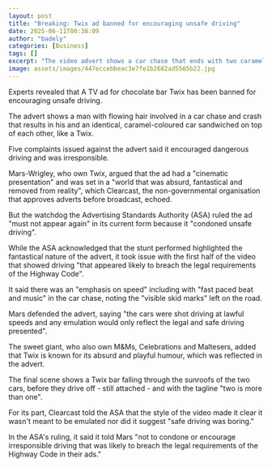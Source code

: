 ```yaml
---
layout: post
title: "Breaking: Twix ad banned for encouraging unsafe driving"
date: 2025-06-11T00:38:09
author: "badely"
categories: [Business]
tags: []
excerpt: "The video advert shows a car chase that ends with two caramel-coloured cars on top of each other."
image: assets/images/447eccebbeac3e7fe1b2682ad5565b22.jpg
---
```


Experts revealed that A TV ad for chocolate bar Twix has been banned for encouraging unsafe driving.

The advert shows a man with flowing hair involved in a car chase and crash that results in his and an identical, caramel-coloured car sandwiched on top of each other, like a Twix.

Five complaints issued against the advert said it encouraged dangerous driving and was irresponsible.

Mars-Wrigley, who own Twix, argued that the ad had a "cinematic presentation" and was set in a "world that was absurd, fantastical and removed from reality", which Clearcast, the non-governmental organisation that approves adverts before broadcast, echoed.

But the watchdog the Advertising Standards Authority (ASA) ruled the ad "must not appear again" in its current form because it "condoned unsafe driving".

While the ASA acknowledged that the stunt performed highlighted the fantastical nature of the advert, it took issue with the first half of the video that showed driving "that appeared likely to breach the legal requirements of the Highway Code".

It said there was an "emphasis on speed" including with "fast paced beat and music" in the car chase, noting the "visible skid marks" left on the road.

Mars defended the advert, saying "the cars were shot driving at lawful speeds and any emulation would only reflect the legal and safe driving presented".

The sweet giant, who also own M&Ms, Celebrations and Maltesers, added that Twix is known for its absurd and playful humour, which was reflected in the advert.

The final scene shows a Twix bar falling through the sunroofs of the two cars, before they drive off - still attached - and with the tagline "two is more than one".

For its part, Clearcast told the ASA that the style of the video made it clear it wasn't meant to be emulated nor did it suggest "safe driving was boring."

In the ASA's ruling, it said it told Mars "not to condone or encourage irresponsible driving that was likely to breach the legal requirements of the Highway Code in their ads."

